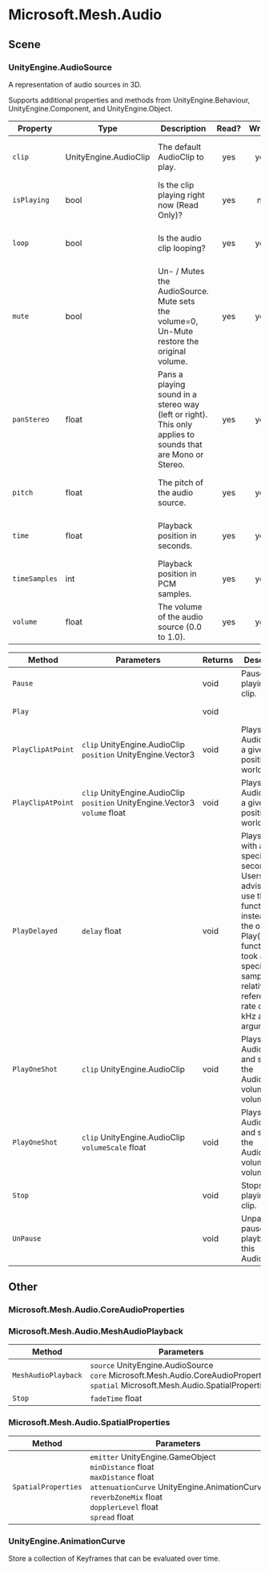﻿# Microsoft\.Mesh\.Audio

## Scene

### UnityEngine\.AudioSource

A representation of audio sources in 3D\.

Supports additional properties and methods from UnityEngine\.Behaviour, UnityEngine\.Component, and UnityEngine\.Object.

| Property | Type | Description | Read? | Write? | Share? | Script |
|----------|------|-------------|:-----:|:------:|:------:|--------|
|`clip`|UnityEngine\.AudioClip|The default AudioClip to play\.|yes|yes|no|Audio Source \| Get Clip<br>Audio Source \| Set Clip
|`isPlaying`|bool|Is the clip playing right now \(Read Only\)?|yes|no|no|Audio Source \| Is Playing
|`loop`|bool|Is the audio clip looping?|yes|yes|yes|Audio Source \| Get Loop<br>Audio Source \| Set Loop
|`mute`|bool|Un\- / Mutes the AudioSource\. Mute sets the volume=0, Un\-Mute restore the original volume\.|yes|yes|yes|Audio Source \| Get Mute<br>Audio Source \| Set Mute
|`panStereo`|float|Pans a playing sound in a stereo way \(left or right\)\. This only applies to sounds that are Mono or Stereo\.|yes|yes|yes|Audio Source \| Get Pan Stereo<br>Audio Source \| Set Pan Stereo
|`pitch`|float|The pitch of the audio source\.|yes|yes|yes|Audio Source \| Get Pitch<br>Audio Source \| Set Pitch
|`time`|float|Playback position in seconds\.|yes|yes|yes|Audio Source \| Get Time<br>Audio Source \| Set Time
|`timeSamples`|int|Playback position in PCM samples\.|yes|yes|yes|Audio Source \| Get Time Samples<br>Audio Source \| Set Time Samples
|`volume`|float|The volume of the audio source \(0\.0 to 1\.0\)\.|yes|yes|yes|Audio Source \| Get Volume<br>Audio Source \| Set Volume

| Method | Parameters | Returns | Description | Script |
|--------|------------|---------|-------------|--------|
|`Pause`||void|Pauses playing the clip\.|Audio Source \| Pause
|`Play`||void||Audio Source \| Play
|`PlayClipAtPoint`|`clip` UnityEngine\.AudioClip<br>`position` UnityEngine\.Vector3|void|Plays an AudioClip at a given position in world space\.|Audio Source \| Play Clip At Point
|`PlayClipAtPoint`|`clip` UnityEngine\.AudioClip<br>`position` UnityEngine\.Vector3<br>`volume` float|void|Plays an AudioClip at a given position in world space\.|Audio Source \| Play Clip At Point
|`PlayDelayed`|`delay` float|void|Plays the clip with a delay specified in seconds\. Users are advised to use this function instead of the old Play\(delay\) function that took a delay specified in samples relative to a reference rate of 44\.1 kHz as an argument\.|Audio Source \| Play Delayed
|`PlayOneShot`|`clip` UnityEngine\.AudioClip|void|Plays an AudioClip, and scales the AudioSource volume by volumeScale\.|Audio Source \| Play One Shot
|`PlayOneShot`|`clip` UnityEngine\.AudioClip<br>`volumeScale` float|void|Plays an AudioClip, and scales the AudioSource volume by volumeScale\.|Audio Source \| Play One Shot
|`Stop`||void|Stops playing the clip\.|Audio Source \| Stop
|`UnPause`||void|Unpause the paused playback of this AudioSource\.|Audio Source \| Un Pause

## Other

### Microsoft\.Mesh\.Audio\.CoreAudioProperties



### Microsoft\.Mesh\.Audio\.MeshAudioPlayback



| Method | Parameters | Returns | Description | Script |
|--------|------------|---------|-------------|--------|
|`MeshAudioPlayback`|`source` UnityEngine\.AudioSource<br>`core` Microsoft\.Mesh\.Audio\.CoreAudioProperties<br>`spatial` Microsoft\.Mesh\.Audio\.SpatialProperties|Microsoft\.Mesh\.Audio\.MeshAudioPlayback||Mesh Audio Playback \| Create Mesh Audio Playback
|`Stop`|`fadeTime` float|void||Mesh Audio Playback \| Stop

### Microsoft\.Mesh\.Audio\.SpatialProperties



| Method | Parameters | Returns | Description | Script |
|--------|------------|---------|-------------|--------|
|`SpatialProperties`|`emitter` UnityEngine\.GameObject<br>`minDistance` float<br>`maxDistance` float<br>`attenuationCurve` UnityEngine\.AnimationCurve<br>`reverbZoneMix` float<br>`dopplerLevel` float<br>`spread` float|Microsoft\.Mesh\.Audio\.SpatialProperties||Spatial Properties \| Create Spatial Properties

### UnityEngine\.AnimationCurve

Store a collection of Keyframes that can be evaluated over time\.

